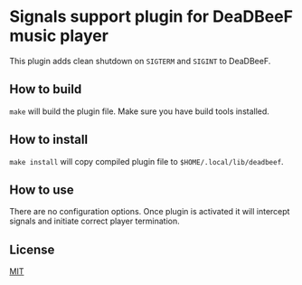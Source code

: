 Signals support plugin for DeaDBeeF music player
===
This plugin adds clean shutdown on `SIGTERM` and `SIGINT` to DeaDBeeF.

How to build
---
`make` will build the plugin file. Make sure you have build tools installed.

How to install
---
`make install` will copy compiled plugin file to `$HOME/.local/lib/deadbeef`.

How to use
---
There are no configuration options. Once plugin is activated it will intercept signals and initiate correct player termination.

License
---
[MIT](LICENSE)
